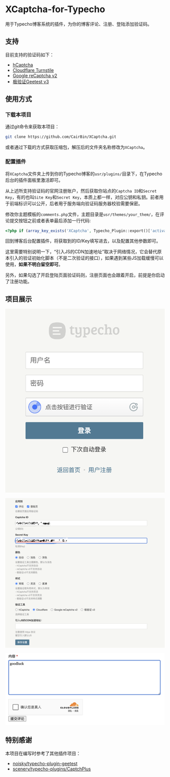 # XCaptcha-for-Typecho

用于Typecho博客系统的插件，为你的博客评论、注册、登陆添加验证码。


## 支持

目前支持的验证码如下：

* [hCaptcha](https://www.hcaptcha.com)
* [Cloudflare Turnstile](https://www.cloudflare.com)
* [Google reCaptcha v2](https://developers.google.cn/recaptcha/docs/display?hl=zh-cn)
* [极验证Geetest v3](https://www2.geetest.com)


## 使用方式

### 下载本项目

通过git命令来获取本项目：

```sh
git clone https://github.com/CairBin/XCaptcha.git
```

或者通过下载的方式获取压缩包，解压后的文件夹名称修改为`XCaptcha`。

### 配置插件

将`XCaptcha`文件夹上传到你的Typecho博客的`usr/plugins/`目录下，在Typecho后台的插件面板里激活即可。

从上述所支持验证码的官网注册账户，然后获取你站点的`Captcha ID`和`Secret Key`，有的也叫`Site Key`和`Secret Key`，本质上都一样，对应公钥和私钥。前者用于前端标识可以公开，后者用于服务端向验证码服务器校验需要保密。

修改你主题模板的`comments.php`文件，主题目录是`usr/themes/your_them/`，在评论提交按钮之前或者表单最后添加一行代码:

```php
<?php if (array_key_exists('XCaptcha', Typecho_Plugin::export()['activated'])) : XCaptcha_Plugin::showCaptcha(); endif; ?>
```

回到博客后台配置插件，将获取到的ID/Key填写进去，以及配置其他参数即可。

这里需要特别说明一下，“引入JS的CDN加速地址”取决于网络情况，它会替代原本引入的验证初始化脚本（不是二次验证的接口），如果遇到某些JS加载缓慢可以使用，**如果不明白留空即可**。

另外，如果勾选了开启登陆页面验证码则，注册页面也会跟着开启，前提是你启动了注册功能。


## 项目展示

![登陆界面](/img/login_page.png)

![插件配置](/img/plugin_config.png)

![评论区](/img/comment_area.png)


## 特别感谢

本项目在编写时参考了其他插件项目：

* [noisky/typecho-plugin-geetest](https://github.com/noisky/typecho-plugin-geetest)
* [scenery/typecho-plugins/CaptchPlus](https://github.com/scenery/typecho-plugins)